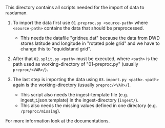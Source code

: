 This directory contains all scripts needed for the import of data to rasdaman. 

1.  To import the data first use `01.preproc.py <source-path>` where `<source-path>` contains the data that should be preprocessed.
    
    *  This needs the datafile "gridneu.dat" because the data from DWD stores latitude and longitude in "rotated pole grid" and we have to change this to "equidistand grid". 

2.  After that `02.split.py <path>` must be executed, where `<path>` is the path used as working-directory of "01-preproc.py" (usually `preproc/<VAR>/`).

3.  The last step is importing the data using `03.import.py <path>`. `<path>` again is the working-directory (usually `preproc/<VAR>/`). 
    * This script also needs the ingest-template file (e.g. ingest_t.json.template) in the ingest-directory (`ingest/`).
    * This also needs the missing values defined in one directory (e.g. `/preproc/missing`). 

For more information look at the documentations. 